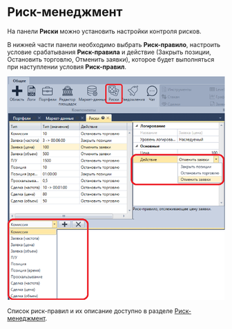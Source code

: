 # Риск\-менеджмент

На панели **Риски** можно установить настройки контроля рисков.

В нижней части панели необходимо выбрать **Риск\-правило**, настроить условие срабатывания **Риск\-правила** и действие (Закрыть позиции, Остановить торговлю, Отменить заявки), которое будет выполняться при наступлении условия **Риск\-правил**.

![Terminal Risk Rule](../images/Terminal_Risk_Rule.png)

Список риск\-правил и их описание доступно в разделе [Риск\-менеджмент](Designer_Risk_Rule.md).
